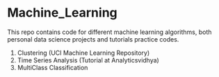 # Machine_Learning

This repo contains code for different machine learning algorithms, both personal data science projects and tutorials practice codes. 

1. Clustering (UCI Machine Learning Repository)
2. Time Series Analysis (Tutorial at Analyticsvidhya)
3. MultiClass Classification 
